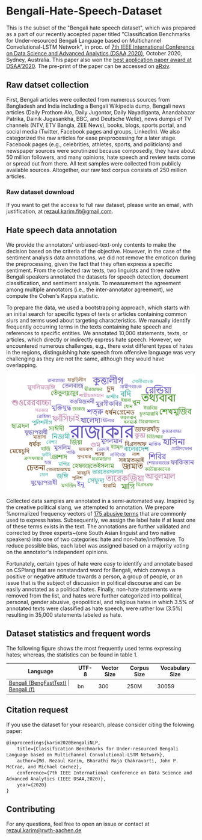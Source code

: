 # Bengali-Hate-Speech-Dataset
This is the subset of the "Bengali hate speech dataset", which was prepared as a part of our recently accepted paper titled "Classification Benchmarks for Under-resourced Bengali Language based on Multichannel Convolutional-LSTM Network", in proc. of [7th IEEE International Conference on Data Science and Advanced Analytics (DSAA,2020)](http://dsaa2020.dsaa.co/), October 2020, Sydney, Australia. This paper also won the [best application paper award at DSAA'2020](https://twitter.com/IEEEDSAA/status/1317599586341462016). The pre-print of the paper can be accessed on [aRxiv](https://arxiv.org/pdf/2004.07807.pdf). 

## Raw datset collection
First, Bengali articles were collected from numerous sources from Bangladesh and India including a Bengali Wikipedia dump, Bengali news articles (Daily Prothom Alo, Daily Jugontor, Daily Nayadiganta, Anandabazar Patrika, Dainik Jugasankha, BBC, and Deutsche Welle), news dumps of TV channels (NTV, ETV Bangla, ZEE News), books, blogs, sports portal, and social media (Twitter, Facebook pages and groups, LinkedIn). We also categorized the raw articles for ease preprocessing for a later stage. Facebook pages (e.g., celebrities, athletes, sports, and politicians) and newspaper sources were scrutinized because composedly, they have about 50 million followers, and many opinions, hate speech and review texts come or spread out from there. All text samples were collected from publicly available sources. Altogether, our raw text corpus consists of 250 million articles.

### Raw dataset download
If you want to get the access to full raw dataset, please write an email, with justification, at rezaul.karim.fit@gmail.com. 

## Hate speech data annotation
We provide the annotators' unbiased-text-only contents to make the decision based on the criteria of the objective. However, in the case of the sentiment analysis data annotations, we did not remove the emoticon during the preprocessing, given the fact that they often express a specific sentiment. From the collected raw texts, two linguists and three native Bengali speakers annotated the datasets for speech detection, document classification, and sentiment analysis. To measurement the agreement among multiple annotators (i.e., the inter-annotator agreement), we compute the Cohen's Kappa statistic. 

To prepare the data, we used a bootstrapping approach, which starts with an initial search for specific types of texts or articles containing common slurs and terms used about targeting characteristics. We manually identify frequently occurring terms in the texts containing hate speech and references to specific entities. We annotated 10,000 statements, texts, or articles, which directly or indirectly express hate speech. However, we encountered numerous challenges, e.g., there exist different types of hates in the regions, distinguishing hate speech from offensive language was very challenging as they are not the same, although they would have overlapping. 

![Alt text](word_cloud_hate.png?raw=true "Frequency word clouds on potential hates in Bengali") 

Collected data samples are annotated in a semi-automated way. Inspired by the creative political slang, we attempted to annotation. We prepare %normalized frequency vectors of 
[175 abusive terms](https://github.com/rezacsedu/Classification_Benchmarks_Benglai_NLP/blob/master/bengali_slung_abusive.txt) that are commonly used to express hates. Subsequently, we assign the label hate if at least one of these terms exists in the text. The annotations are further validated and corrected by three experts~(one South Asian linguist and two native speakers) into one of two categories: hate and non-hate/inoffensive. To reduce possible bias, each label was assigned based on a majority voting on the annotator's independent opinions. 

Fortunately, certain types of hate were easy to identify and annotate based on CSPlang that are nonstandard word for Bengali, which conveys a positive or negative attitude towards a person, a group of people, or an issue that is the subject of discussion in political discourse and can be easily annotated as a political hates. Finally, non-hate statements were removed from the list, and hates were further categorized into political, personal, gender abusive, geopolitical, and religious hates in which 3.5% of annotated texts were classified as hate speech, were rather low (3.5%) resulting in 35,000 statements labeled as hate. 

## Dataset statistics and frequent words
The following figure shows the most frequently used terms expressing hates; whereas, the statistics can be found in table 1.

| Language  |  UTF-8 | Vector Size | Corpus Size  | Vocabulary Size | 
| ---       |---        |---           |---           |---           |
|[Bengali (BengFastText)](https://drive.google.com/open?id=1Q_45PQpRWQvZL2p8sIngmgg6Tr5YbKmH) \| [Bengali (f)](https://drive.google.com/open?id=1Q_45PQpRWQvZL2p8sIngmgg6Tr5YbKmH)|bn|300|250M |30059| negative sampling |

## Citation request
If you use the dataset for your research, please consider citing the folowing paper:

    @inproceedings{karim2020BengaliNLP,
        title={Classification Benchmarks for Under-resourced Bengali Language based on Multichannel Convolutional-LSTM Network},
        author={Md. Rezaul Karim, Bharathi Raja Chakravarti, John P. McCrae, and Michael Cochez},
        conference={7th IEEE International Conference on Data Science and Advanced Analytics (IEEE DSAA,2020)},
        year={2020}
    }

## Contributing
For any questions, feel free to open an issue or contact at rezaul.karim@rwth-aachen.de

